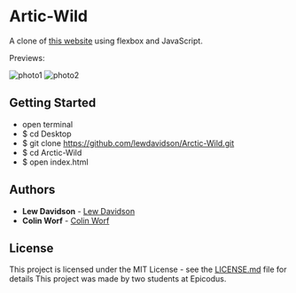 # Artic-Wild
A clone of [this website](https://arcticwild.com/) using flexbox and JavaScript.

Previews:

![photo1](Arctic1.png)
![photo2](Arctic2.png)


## Getting Started

* open terminal
* $ cd Desktop
* $ git clone https://github.com/lewdavidson/Arctic-Wild.git
* $ cd Arctic-Wild
* $ open index.html


## Authors

* **Lew Davidson**  - [Lew Davidson](https://github.com/lewdavidson)
* **Colin Worf**  - [Colin Worf](https://github.com/cworf)

## License

This project is licensed under the MIT License - see the [LICENSE.md](LICENSE.md) file for details
This project was made by two students at Epicodus.
